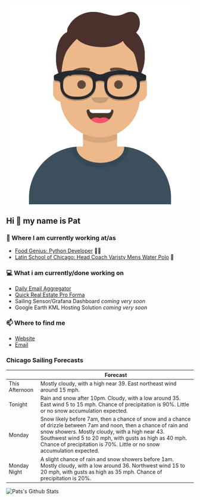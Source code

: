 [![Social banner for p-j-falconer](https://raw.githubusercontent.com/P-J-FALCONER/P-J-FALCONER/master/assets/avataaars.svg)](https://patfalconer.com/)
## Hi :wave: my name is Pat

### 💼 Where I am currently working at/as
- [Food Genius: Python Developer](https://getfoodgenius.com/) 🍔🐍
- [Latin School of Chicago: Head Coach Varisty Mens Water Polo](https://www.latinschool.org/) 🤽


### 💻 What i am currently/done working on
 - [Daily Email Aggregator](https://github.com/P-J-FALCONER/dott_daily_mail)
 - [Quick Real Estate Pro Forma](https://github.com/P-J-FALCONER/henry)
 - Sailing Sensor/Grafana Dashboard *coming very soon*
 - Google Earth KML Hosting Solution *coming very soon*

### 📫 Where to find me
 - [Website](https://patfalconer.com/)
 - [Email](mailto:patrick.j.falconer@gmail.com)


### Chicago Sailing Forecasts
|   | Forecast  |
|---|---|
| This Afternoon | Mostly cloudy, with a high near 39. East northeast wind around 15 mph. |
| Tonight | Rain and snow after 10pm. Cloudy, with a low around 35. East wind 5 to 15 mph. Chance of precipitation is 90%. Little or no snow accumulation expected. |
| Monday | Snow likely before 7am, then a chance of snow and a chance of drizzle between 7am and noon, then a chance of rain and snow showers. Mostly cloudy, with a high near 43. Southwest wind 5 to 20 mph, with gusts as high as 40 mph. Chance of precipitation is 70%. Little or no snow accumulation expected. |
| Monday Night | A slight chance of rain and snow showers before 1am. Mostly cloudy, with a low around 36. Northwest wind 15 to 20 mph, with gusts as high as 35 mph. Chance of precipitation is 20%. |

![Pats's Github Stats](https://github-readme-stats.vercel.app/api?username=p-j-falconer&show_icons=true&theme=radical)
